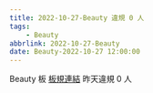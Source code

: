 ```yaml
---
title: 2022-10-27-Beauty 違規 0 人
tags:
    - Beauty
abbrlink: 2022-10-27-Beauty
date: Beauty-2022-10-27 12:00:00
---
```

Beauty 板 [板規連結](https://www.ptt.cc/bbs/Beauty/M.1630069980.A.84B.html)
昨天違規 0 人
